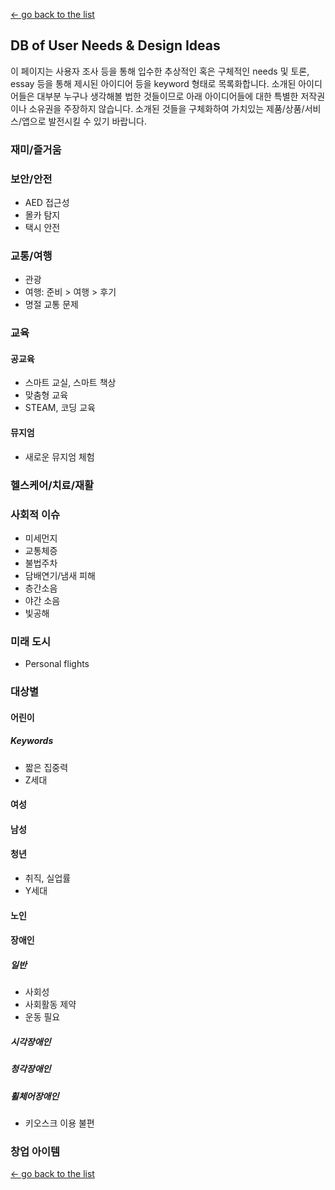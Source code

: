 [← go back to the list](https://HandongHCI.github.io/Tutorials)

## DB of User Needs & Design Ideas

이 페이지는 사용자 조사 등을 통해 입수한 추상적인 혹은 구체적인 needs 및 토론, essay 등을 통해 제시된 아이디어 등을 keyword 형태로 목록화합니다. 소개된 아이디어들은 대부분 누구나 생각해볼 법한 것들이므로 아래 아이디어들에 대한 특별한 저작권이나 소유권을 주장하지 않습니다. 소개된 것들을 구체화하여 가치있는 제품/상품/서비스/앱으로 발전시킬 수 있기 바랍니다.


### 재미/즐거움




### 보안/안전
- AED 접근성
- 몰카 탐지
- 택시 안전




### 교통/여행
- 관광
- 여행: 준비 > 여행 > 후기
- 명절 교통 문제



### 교육
#### 공교육
- 스마트 교실, 스마트 책상
- 맞춤형 교육
- STEAM, 코딩 교육

#### 뮤지엄
- 새로운 뮤지엄 체험




### 헬스케어/치료/재활




### 사회적 이슈
- 미세먼지
- 교통체증
- 불법주차
- 담배연기/냄새 피해
- 층간소음
- 야간 소음
- 빛공해




### 미래 도시
- Personal flights




### 대상별
#### 어린이
##### Keywords
- 짧은 집중력
- Z세대

#### 여성

#### 남성

#### 청년
- 취직, 실업률
- Y세대

#### 노인

#### 장애인
##### 일반
- 사회성
- 사회활동 제약
- 운동 필요

##### 시각장애인
##### 청각장애인
##### 휠체어장애인
- 키오스크 이용 불편



### 창업 아이템

[← go back to the list](https://HandongHCI.github.io/Tutorials)